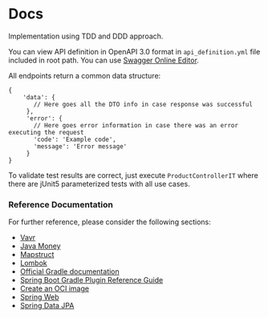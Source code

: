 # Docs

Implementation using TDD and DDD approach.

You can view API definition in OpenAPI 3.0 format in `api_definition.yml` file included in root path. You can use [Swagger Online Editor](https://editor.swagger.io/).

All endpoints return a common data structure:

```
{
    'data': {
       // Here goes all the DTO info in case response was successful
     },
     'error': {
       // Here goes error information in case there was an error executing the request
       'code': 'Example code',
       'message': 'Error message'
     }
}
```

To validate test results are correct, just execute `ProductControllerIT` where there are jUnit5 parameterized tests with all use cases.

### Reference Documentation

For further reference, please consider the following sections:

* [Vavr](https://www.vavr.io/) 
* [Java Money](https://javamoney.github.io/ri.html)
* [Mapstruct](https://mapstruct.org/)
* [Lombok](https://projectlombok.org/)
* [Official Gradle documentation](https://docs.gradle.org)
* [Spring Boot Gradle Plugin Reference Guide](https://docs.spring.io/spring-boot/docs/2.4.4/gradle-plugin/reference/html/)
* [Create an OCI image](https://docs.spring.io/spring-boot/docs/2.4.4/gradle-plugin/reference/html/#build-image)
* [Spring Web](https://docs.spring.io/spring-boot/docs/2.4.4/reference/htmlsingle/#boot-features-developing-web-applications)
* [Spring Data JPA](https://docs.spring.io/spring-boot/docs/2.4.4/reference/htmlsingle/#boot-features-jpa-and-spring-data)


